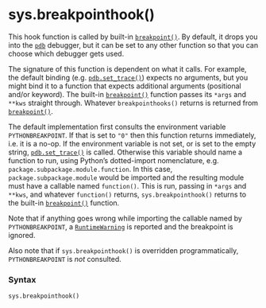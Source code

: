 # sys.breakpointhook()

This hook function is called by built-in [`breakpoint()`](/built-in-functions/breakpoint.md). By default, it drops you into the [`pdb`](/modules/pdb/) debugger, but it can be set to any other function so that you can choose which debugger gets used.

The signature of this function is dependent on what it calls. For example, the default binding (e.g. [`pdb.set_trace()`](/modules/pdb/set_trace.md)) expects no arguments, but you might bind it to a function that expects additional arguments (positional and/or keyword). The built-in [`breakpoint()`](/built-in-functions/breakpoint.md) function passes its `*args` and `**kws` straight through. Whatever `breakpointhooks()` returns is returned from [`breakpoint()`](/built-in-functions/breakpoint.md).

The default implementation first consults the environment variable `PYTHONBREAKPOINT`. If that is set to `"0"` then this function returns immediately, i.e. it is a no-op. If the environment variable is not set, or is set to the empty string, [`pdb.set_trace()`](/modules/pdb/set_trace.md) is called. Otherwise this variable should name a function to run, using Python’s dotted-import nomenclature, e.g. `package.subpackage.module.function`. In this case, `package.subpackage.module` would be imported and the resulting module must have a callable named `function()`. This is run, passing in `*args` and `**kws`, and whatever `function()` returns, `sys.breakpointhook()` returns to the built-in [`breakpoint()`](/built-in-functions/breakpoint.md) function.

Note that if anything goes wrong while importing the callable named by `PYTHONBREAKPOINT`, a [`RuntimeWarning`](/exceptions/RuntimeWarning.md) is reported and the breakpoint is ignored.

Also note that if `sys.breakpointhook()` is overridden programmatically, `PYTHONBREAKPOINT` is *not* consulted.

### Syntax

```python
sys.breakpointhook()
```